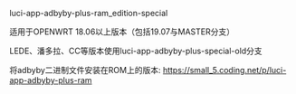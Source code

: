 luci-app-adbyby-plus-ram_edition-special

适用于OPENWRT 18.06以上版本（包括19.07与MASTER分支）

LEDE、潘多拉、CC等版本使用luci-app-adbyby-plus-special-old分支

将adbyby二进制文件安装在ROM上的版本: https://small_5.coding.net/p/luci-app-adbyby-plus-ram
